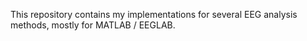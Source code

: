 This repository contains my implementations for several EEG analysis methods, mostly for MATLAB / EEGLAB.
